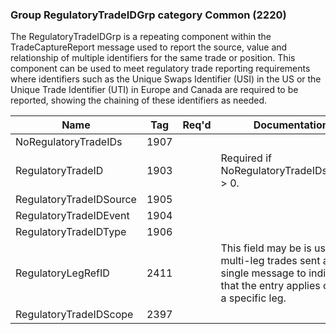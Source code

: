 ### Group RegulatoryTradeIDGrp category Common (2220)

The RegulatoryTradeIDGrp is a repeating component within the TradeCaptureReport message used to report the source, value and relationship of multiple identifiers for the same trade or position.
This component can be used to meet regulatory trade reporting requirements where identifiers such as the Unique Swaps Identifier (USI) in the US or the Unique Trade Identifier (UTI) in Europe and Canada are required to be reported, showing the chaining of these identifiers as needed.

| Name                    | Tag  | Req'd | Documentation                                                                                                                      |
|-------------------------|------|----------|-------------------------------------------------------------------------------------------------------------------------------|
| NoRegulatoryTradeIDs    | 1907 |       |                                                                                                                                |
| RegulatoryTradeID       | 1903 |       | Required if NoRegulatoryTradeIDs(1907) > 0.                                                                                        |
| RegulatoryTradeIDSource | 1905 |       |                                                                                                                                |
| RegulatoryTradeIDEvent  | 1904 |       |                                                                                                                                |
| RegulatoryTradeIDType   | 1906 |       |                                                                                                                                |
| RegulatoryLegRefID      | 2411 |       | This field may be is used for multi-leg trades sent as a single message to indicate that the entry applies only to a specific leg. |
| RegulatoryTradeIDScope  | 2397 |       |                                                                                                                                |

